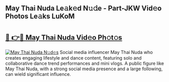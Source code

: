 ## May Thai Nuda Le𝚊k𝚎d N𝚞𝚍e - Part-JKW Vid𝚎o Photos Le𝚊ks LuKoM

# <h2><a href="http://fbfvv2q.evod.top/?m=May+Thai+Nuda">🔗 👉🔴 May Thai Nuda Vid𝚎o Ph𝚘t𝚘s</a></h2>

[![May Thai Nuda N𝚞d𝚎s](https://i.imgur.com/8V9OHl7.gif)](http://fbfvv2q.evod.top/?m=May+Thai+Nuda)
Social media influencer May Thai Nuda who creates engaging lifestyle and dance content, featuring solo and collaborative dance trend performances and mini vlogs. A public figure like May Thai Nuda, with a strong social media presence and a large following, can wield significant influence. 

